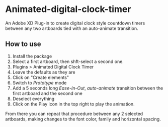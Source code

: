 # Animated-digital-clock-timer
An Adobe XD Plug-in to create digital clock style countdown timers between any two artboards tied with an auto-animate transition.

## How to use

1. Install the package
2. Select a first  artboard, then shft-select a second one.
3. Plugins > Animated Digital Clock Timer
4. Leave the defaults as they are
5. Click on "Create elements"
6. Switch to _Prototype_ mode
7. Add a 5 seconds long _Ease-In-Out_, _auto-animate_ transition between the first artboard and the second one
8. Deselect everything
9. Click on the Play icon in the top right to play the animation.

From there you can repeat that procedure between any 2 selected artboards, making changes to the font color, family and horizontal spacing.

